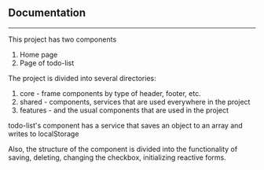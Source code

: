 ## Documentation
* * *

This project has two components

1.  Home page
2.  Page of todo-list

The project is divided into several directories:

1.  core - frame components by type of header, footer, etc.
2.  shared - components, services that are used everywhere in the project
3.  features - and the usual components that are used in the project

todo-list's component has a service that saves an object to an array and writes to localStorage

Also, the structure of the component is divided into the functionality of saving, deleting, changing the checkbox, initializing reactive forms.
